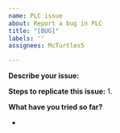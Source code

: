 ```yaml
---
name: PLC issue
about: Report a bug in PLC
title: "[BUG]"
labels: ''
assignees: McTurtles5

---
```


**Describe your issue:**



**Steps to replicate this issue:**
1. 


**What have you tried so far?**

-
